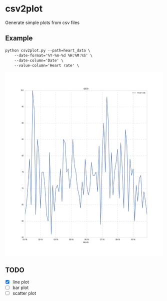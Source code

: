 # csv2plot

Generate simple plots from csv files

## Example

```
python csv2plot.py --path=heart_data \
    --date-format='%Y-%m-%d %H:%M:%S' \
    --date-column='Date' \
    --value-column='Heart rate' \
```

![plot](http://github.com/gaving/csv2plot/raw/master/site/1.png)

## TODO

- [x] line plot
- [ ] bar plot
- [ ] scatter plot

